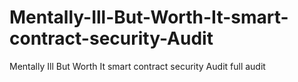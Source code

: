 # Mentally-Ill-But-Worth-It-smart-contract-security-Audit
Mentally Ill But Worth It smart contract security Audit full audit 
